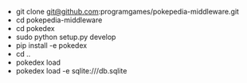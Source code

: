 - git clone git@github.com:programgames/pokepedia-middleware.git
- cd pokepedia-middleware
- cd pokedex 
- sudo python setup.py develop
- pip install -e pokedex
- cd ..
- pokedex load
- pokedex load -e sqlite:///db.sqlite

